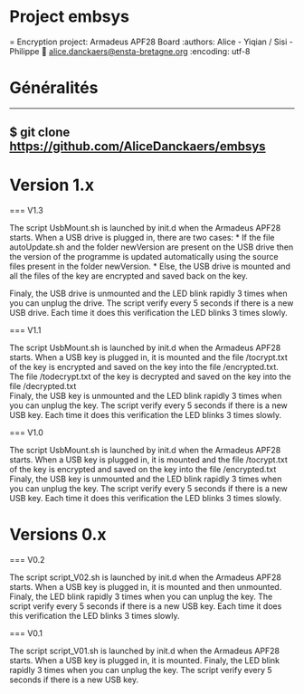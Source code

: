 # Project embsys


= Encryption project: Armadeus APF28 Board
:authors: Alice - Yiqian / Sisi - Philippe
:email: alice.danckaers@ensta-bretagne.org
:encoding: utf-8

# Généralités

-----
$ git clone https://github.com/AliceDanckaers/embsys
-----

# Version 1.x

=== V1.3

The script UsbMount.sh is launched by init.d when the Armadeus APF28 starts.
When a USB drive is plugged in, there are two cases:
      *  If the file autoUpdate.sh and the folder newVersion are present on the USB drive then the version of the programme is updated automatically using the source files present in the folder newVersion.
      * Else, the USB drive is mounted and all the files of the key are encrypted and saved back on the key.

Finaly, the USB drive is unmounted and the LED blink rapidly 3 times when you can unplug the drive.
The script verify every 5 seconds if there is a new USB drive. Each time it does this verification the LED blinks 3 times slowly.

=== V1.1

The script UsbMount.sh is launched by init.d when the Armadeus APF28 starts.
When a USB key is plugged in, it is mounted and the file /tocrypt.txt of the key is encrypted and saved on the key into the file /encrypted.txt. The file /todecrypt.txt of the key is decrypted and saved on the key into the file /decrypted.txt  
Finaly, the USB key is unmounted and the LED blink rapidly 3 times when you can unplug the key.
The script verify every 5 seconds if there is a new USB key. Each time it does this verification the LED blinks 3 times slowly.


=== V1.0

The script UsbMount.sh is launched by init.d when the Armadeus APF28 starts.
When a USB key is plugged in, it is mounted and the file /tocrypt.txt of the key is encrypted and saved on the key into the file /encrypted.txt 
Finaly, the USB key is unmounted and the LED blink rapidly 3 times when you can unplug the key.
The script verify every 5 seconds if there is a new USB key. Each time it does this verification the LED blinks 3 times slowly.


# Versions 0.x

=== V0.2

The script script_V02.sh is launched by init.d when the Armadeus APF28 starts.
When a USB key is plugged in, it is mounted and then unmounted. Finaly, the LED blink rapidly 3 times when you can unplug the key.
The script verify every 5 seconds if there is a new USB key. Each time it does this verification the LED blinks 3 times slowly.


=== V0.1

The script script_V01.sh is launched by init.d when the Armadeus APF28 starts.
When a USB key is plugged in, it is mounted. Finaly, the LED blink rapidly 3 times when you can unplug the key.
The script verify every 5 seconds if there is a new USB key.



